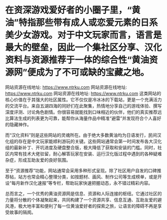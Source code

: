 # 在资深游戏爱好者的小圈子里，“黄油”特指那些带有成人或恋爱元素的日系美少女游戏。对于中文玩家而言，语言是最大的壁垒，因此一个集社区分享、汉化资料与资源推荐于一体的综合性“黄油资源网”便成为了不可或缺的宝藏之地。
网站资源在线地址: https://www.ntrku.com
网站资源在线地址: https://www.ntrku.com
网站资源在线地址: https://www.ntrku.com
这类网站的核心价值在于其强大的社区属性。它不仅仅是冷冰冰的下载站，更是一个充满活力的交流平台。来自五湖四海的同好们在此聚集，热情地分享自己的游戏体验、撰写深度评测、讨论角色剧情。你很容易就能找到口味相近的伙伴，他们的真实推荐远比算法生成的列表更为可靠，能帮你从海量作品中精准“避雷”并发现符合个人喜好的隐藏神作。

而“汉化资料”则是这些网站的灵魂所在。由于绝大多数黄油均为日语发行，民间汉化组的存在是中文玩家能顺利游玩的关键。这些网站通常会第一时间发布各大汉化组的最新补丁、开坑进度及硬盘整合版，极大降低了获取和安装的门槛。同时，社区内常有技术大佬驻留，耐心解答玩家在安装、运行汉化版过程中遇到的各种疑难杂症，形成互助友爱的良好氛围。

至于“资源推荐”功能，网站通常会采用多种形式呈现。除了社区用户自发的口碑推荐帖，站方也常会精心整理分类，如按题材、画风、制作公司等生成榜单，或是开设“每月新作汉化速报”等专栏，帮助玩家快速把握动态，永不错过精彩内容。

总而言之，一个优秀的黄油资源网是信息、资源和人际连接的枢纽。它通过社区的力量将分散的个体凝聚起来，共同构建了一个资源共享、信息互通、互助友爱的避风港，极大地丰富和便利了每一位黄油爱好者的探索之旅，让语言的障碍不再是享受故事的隔阂。
